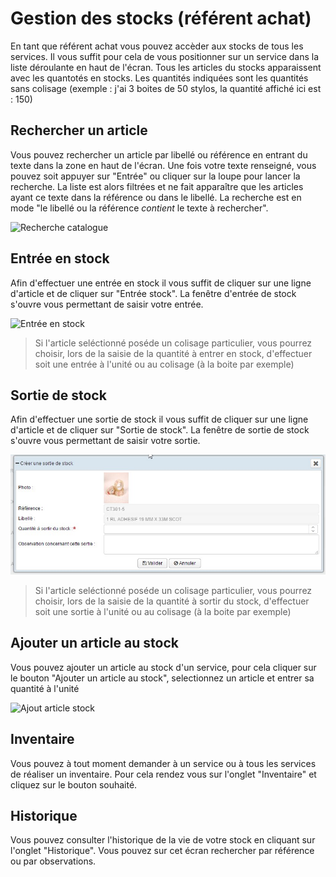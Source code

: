 # Gestion des stocks (référent achat)

En tant que référent achat vous pouvez accèder aux stocks de tous les services. Il vous suffit pour cela de vous positionner sur un service dans la liste déroulante en haut de l'écran.
Tous les articles du stocks apparaissent avec les quantotés en stocks. Les quantités indiquées sont les quantités sans colisage (exemple : j'ai 3 boites de 50 stylos, la quantité affiché ici est : 150)

## Rechercher un article

Vous pouvez rechercher un article par libellé ou référence en entrant du texte dans la zone en haut de l'écran. Une fois votre texte renseigné, vous pouvez soit appuyer sur "Entrée" ou cliquer sur la loupe pour lancer la recherche. La liste est alors filtrées et ne fait apparaître que les articles ayant ce texte dans la référence ou dans le libellé. La recherche est en mode "le libellé ou la référence *contient* le texte à rechercher".

![Recherche catalogue](images/chap_03/recherche_catalogue.png "Recherche catalogue")


## Entrée en stock

Afin d'effectuer une entrée en stock il vous suffit de cliquer sur une ligne d'article et de cliquer sur "Entrée stock". La fenêtre d'entrée de stock s'ouvre vous permettant de saisir votre entrée.

![Entrée en stock](images/chap_06/entree_stock.jpg "Entrée en stock")

> Si l'article seléctionné poséde un colisage particulier, vous pourrez choisir, lors de la saisie de la quantité à entrer en stock, d'effectuer soit une entrée à l'unité ou au colisage (à la boite par exemple)

## Sortie de stock

Afin d'effectuer une sortie de stock il vous suffit de cliquer sur une ligne d'article et de cliquer sur "Sortie de stock". La fenêtre de sortie de stock s'ouvre vous permettant de saisir votre sortie.

![Sortie de stock](images/chap_06/sortie_stock.jpg "Sortie de stock")

> Si l'article seléctionné poséde un colisage particulier, vous pourrez choisir, lors de la saisie de la quantité à sortir du stock, d'effectuer soit une sortie à l'unité ou au colisage (à la boite par exemple)

## Ajouter un article au stock

Vous pouvez ajouter un article au stock d'un service, pour cela cliquer sur le bouton "Ajouter un article au stock", selectionnez un article et entrer sa quantité à l'unité

![Ajout article stock](images/chap_06/ajout_article_stock.jpg "Ajout article stock")

## Inventaire

Vous pouvez à tout moment demander à un service ou à tous les services de réaliser un inventaire. Pour cela rendez vous sur l'onglet "Inventaire" et cliquez sur le bouton souhaité.

## Historique

Vous pouvez consulter l'historique de la vie de votre stock en cliquant sur l'onglet "Historique". Vous pouvez sur cet écran rechercher par référence ou par observations.